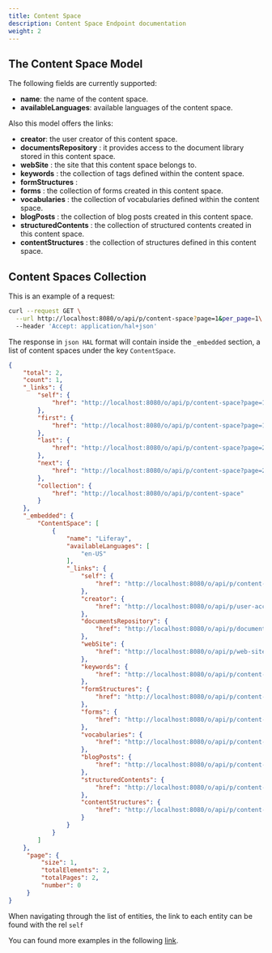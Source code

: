```yaml
---
title: Content Space
description: Content Space Endpoint documentation
weight: 2
---
```


## The Content Space Model

The following fields are currently supported:

* **name**: the name of the content space.
* **availableLanguages**: available languages of the content space.

Also this model offers the links:

* **creator**: the user creator of this content space.
* **documentsRepository** : it provides access to the document library stored in this content space.
* **webSite** : the site that this content space belongs to. 
* **keywords** : the collection of tags defined within the content space.
* **formStructures** : 
* **forms** : the collection of forms created in this content space.
* **vocabularies** : the collection of vocabularies defined within the content space.
* **blogPosts** : the collection of blog posts created in this content space.
* **structuredContents** : the collection of structured contents created in this content space.
* **contentStructures** : the collection of structures defined in this content space.

## Content Spaces Collection

This is an example of a request: 

```bash
curl --request GET \
  --url http://localhost:8080/o/api/p/content-space?page=1&per_page=1\
  --header 'Accept: application/hal+json'

```

The response in `json HAL` format will contain inside the `_embedded` section, a list of content spaces under the key `ContentSpace`.

```json
{
    "total": 2,
    "count": 1,
    "_links": {
        "self": {
            "href": "http://localhost:8080/o/api/p/content-space?page=1&per_page=1"
        },
        "first": {
            "href": "http://localhost:8080/o/api/p/content-space?page=1&per_page=1"
        },
        "last": {
            "href": "http://localhost:8080/o/api/p/content-space?page=2&per_page=1"
        },
        "next": {
            "href": "http://localhost:8080/o/api/p/content-space?page=2&per_page=1"
        },
        "collection": {
            "href": "http://localhost:8080/o/api/p/content-space"
        }
    },
    "_embedded": {
        "ContentSpace": [
            {
                "name": "Liferay",
                "availableLanguages": [
                    "en-US"
                ],
                "_links": {
                    "self": {
                        "href": "http://localhost:8080/o/api/p/content-space/20199"
                    },
                    "creator": {
                        "href": "http://localhost:8080/o/api/p/user-account/20176"
                    },
                    "documentsRepository": {
                        "href": "http://localhost:8080/o/api/p/documents-repository/20199"
                    },
                    "webSite": {
                        "href": "http://localhost:8080/o/api/p/web-site/20199"
                    },
                    "keywords": {
                        "href": "http://localhost:8080/o/api/p/content-space/20199/keywords"
                    },
                    "formStructures": {
                        "href": "http://localhost:8080/o/api/p/content-space/20199/form-structures"
                    },
                    "forms": {
                        "href": "http://localhost:8080/o/api/p/content-space/20199/form"
                    },
                    "vocabularies": {
                        "href": "http://localhost:8080/o/api/p/content-space/20199/vocabularies"
                    },
                    "blogPosts": {
                        "href": "http://localhost:8080/o/api/p/content-space/20199/blog-posting"
                    },
                    "structuredContents": {
                        "href": "http://localhost:8080/o/api/p/content-space/20199/structured-contents"
                    },
                    "contentStructures": {
                        "href": "http://localhost:8080/o/api/p/content-space/20199/content-structures"
                    }
                }
            }
        ]
    },
     "page": {
         "size": 1,
         "totalElements": 2,
         "totalPages": 2,
         "number": 0
     }
}
```

When navigating through the list of entities, the link to each entity can be found with the rel `self`

You can found more examples in the following [link](/docs/content-space/examples.html).
